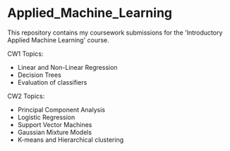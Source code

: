 # Applied_Machine_Learning
This repository contains my coursework submissions for the 'Introductory Applied Machine Learning' course. 

CW1 Topics:   
- Linear and Non-Linear Regression
- Decision Trees
- Evaluation of classifiers

CW2 Topics:   
- Principal Component Analysis
- Logistic Regression
- Support Vector Machines
- Gaussian Mixture Models
- K-means and Hierarchical clustering
            
